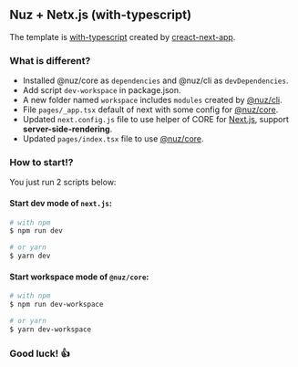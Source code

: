 ## Nuz + Netx.js (with-typescript)

The template is [with-typescript](https://github.com/zeit/next.js/tree/canary/examples/with-typescript) created by [creact-next-app](https://github.com/zeit/next.js).

### What is different?

- Installed @nuz/core as `dependencies` and @nuz/cli as `devDependencies`.
- Add script `dev-workspace` in package.json.
- A new folder named `workspace` includes `modules` created by [@nuz/cli](https://github.com/lamhieu-vk/nuz/tree/master/packages/nuz-cli).
- File `pages/_app.tsx` default of next with some config for [@nuz/core](https://github.com/lamhieu-vk/nuz/tree/master/packages/nuz-core).
- Updated `next.config.js` file to use helper of CORE for [Next.js](https://github.com/zeit/next.js), support **server-side-rendering**.
- Updated `pages/index.tsx` file to use [@nuz/core](https://github.com/lamhieu-vk/nuz/tree/master/packages/nuz-core).

### How to start!?

You just run 2 scripts below:

#### Start dev mode of `next.js`:
```sh
# with npm
$ npm run dev

# or yarn
$ yarn dev
```

#### Start workspace mode of `@nuz/core`:
```sh
# with npm
$ npm run dev-workspace

# or yarn
$ yarn dev-workspace
```

### Good luck! 👍
